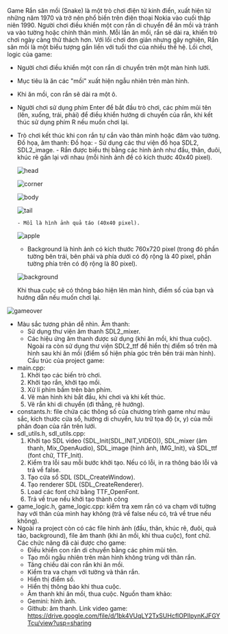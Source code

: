 Game Rắn săn mồi (Snake) là một trò chơi điện tử kinh điển, xuất hiện từ những năm 1970 và trở nên phổ biến trên điện thoại Nokia vào cuối thập niên 1990. Người chơi điều khiển một con rắn di chuyển để ăn mồi và tránh va vào tường hoặc chính thân mình. Mỗi lần ăn mồi, rắn sẽ dài ra, khiến trò chơi ngày càng thử thách hơn. Với lối chơi đơn giản nhưng gây nghiện, Rắn săn mồi là một biểu tượng gắn liền với tuổi thơ của nhiều thế hệ.
Lối chơi, logic của game:
 - Người chơi điều khiển một con rắn di chuyển trên một màn hình lưới.
 - Mục tiêu là ăn các "mồi" xuất hiện ngẫu nhiên trên màn hình.
 - Khi ăn mồi, con rắn sẽ dài ra một ô.
 - Người chơi sử dụng phím Enter để bắt đầu trò chơi, các phím mũi tên (lên, xuống, trái, phải) để điều khiển hướng di chuyển của rắn, khi kết thúc sử dụng phím R nếu muốn chơi lại.
 - Trò chơi kết thúc khi con rắn tự cắn vào thân mình hoặc đâm vào tường.
Đồ họa, âm thanh:
     Đồ họa: 
       - Sử dụng các thư viện đồ họa SDL2, SDL2_image.
       - Rắn được biểu thị bằng các hình ảnh như đầu, thân, đuôi, khúc rẽ gắn lại với nhau (mỗi hình ảnh đề có kích thước 40x40 pixel).
   
   ![head](https://github.com/user-attachments/assets/6498f3b8-25ee-4f13-ab32-70d5d3e4aa9c)

   ![corner](https://github.com/user-attachments/assets/f5e94637-a0a9-473e-b487-37860393add2)

   ![body](https://github.com/user-attachments/assets/c182ba24-f045-4f1b-a2d4-9ba8c981279c)

   ![tail](https://github.com/user-attachments/assets/4c1aff98-2a4e-4004-a3ef-e660e8c40718)

       - Mồi là hình ảnh quả táo (40x40 pixel).

    ![apple](https://github.com/user-attachments/assets/35d0862f-a43c-4d71-915c-1a0fc53adc4f)

   - Background là hình ảnh có kích thước 760x720 pixel (trong đó phần tường bên trái, bên phải và phía dưới có độ rộng là 40 pixel, phần tường phía trên có độ rộng là 
80 pixel).

   ![background](https://github.com/user-attachments/assets/7b3bf0da-fdfb-4277-bfcc-17b040a86d1f)

   Khi thua cuộc sẽ có thông báo hiện lên màn hình, điểm số của bạn và hướng dẫn nếu muốn chơi lại.

![gameover](https://github.com/user-attachments/assets/a71e73cf-8f73-435e-b6e0-21d36b6786af) 
  
   - Màu sắc tương phản dễ nhìn.
    Âm thanh: 
      - Sử dụng thư viện âm thanh SDL2_mixer.
      - Các hiệu ứng âm thanh được sử dụng (khi ăn mồi, khi thua cuộc).
      Ngoài ra còn sử dụng thư viện SDL2_ttf để hiển thị điểm số trên mà hình sau khi ăn mồi (điểm số hiện phía góc trên bên trái màn hình).
Cấu trúc của project game:
- main.cpp:
  1. Khởi tạo các biến trò chơi.
  2. Khởi tạo rắn, khởi tạo mồi.
  3. Xử lí phím bấm trên bàn phím.
  4. Vẽ màn hình khi bắt đầu, khi chơi và khi kết thúc.
  5. Vẽ rắn khi di chuyển (đi thẳng, rẽ hướng).
- constants.h: file chứa các thông số của chương trình game như màu sắc, kích thước cửa sổ, hướng di chuyển, lưu trữ tọa độ (x, y) của mỗi phân đoạn của rắn trên lưới.
- sdl_utils.h, sdl_utils.cpp:
  1. Khởi tạo SDL video (SDL_Init(SDL_INIT_VIDEO)), SDL_mixer (âm thanh, Mix_OpenAudio), SDL_image (hình ảnh, IMG_Init), và SDL_ttf (font chữ, TTF_Init). 
  2. Kiểm tra lỗi sau mỗi bước khởi tạo. Nếu có lỗi, in ra thông báo lỗi và trả về false. 
  3. Tạo cửa sổ SDL (SDL_CreateWindow). 
  4. Tạo renderer SDL (SDL_CreateRenderer). 
  5. Load các font chữ bằng TTF_OpenFont. 
  6. Trả về true nếu khởi tạo thành công
- game_logic.h, game_logic.cpp: kiểm tra xem rắn có va chạm với tường hay với thân của mình hay không (trả về false nếu có, trả về true nếu không).
- Ngoài ra project còn có các file hình ảnh (đầu, thân, khúc rẽ, đuôi, quả táo, background), file âm thanh (khi ăn mồi, khi thua cuộc), font chữ.
Các chức năng đã cài được cho game: 
  - Điều khiển con rắn di chuyển bằng các phím mũi tên. 
  - Tạo mồi ngẫu nhiên trên màn hình không trùng với thân rắn. 
  - Tăng chiều dài con rắn khi ăn mồi. 
  - Kiểm tra va chạm với tường và thân rắn. 
  - Hiển thị điểm số. 
  - Hiển thị thông báo khi thua cuộc. 
  - Âm thanh khi ăn mồi, thua cuộc. 
Nguồn tham khảo:
  - Gemini: hình ảnh.
  - Github: âm thanh.
Link video game: https://drive.google.com/file/d/1bk4VUqLY2TxSUHcflOPlIpynKJFGYTcu/view?usp=sharing













